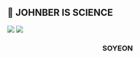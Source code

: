 ## 🔬 JOHNBER IS SCIENCE

<a href="mailto:syyang@sookmyung.ac.kr" target="_blank"><img src="https://img.shields.io/badge/Gmail-EA4335?style=flat-square&logo=Gmail&logoColor=white"/></a>
<a href="https://velog.io/@xoyeon" target="_blank"><img src="https://img.shields.io/badge/Velog-20c997?style=flat-square&logo=Vimeo&logoColor=white"/></a>
</br>

<h3><p align="center"><B>SOYEON</B><p></h3>

<!-- 
<p align="center"><img src="https://img.shields.io/badge/Python-3776AB?style=flat-square&logo=Python&logoColor=white"/></a>
<img src="https://img.shields.io/badge/R-276DC3?style=flat-square&logo=R&logoColor=white"/></a></p>  -->
